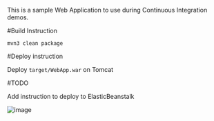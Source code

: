This is a sample Web Application to use during Continuous Integration demos.

#Build Instruction

```
mvn3 clean package
```

#Deploy instruction

Deploy ```target/WebApp.war``` on Tomcat
 
#TODO
 
Add instruction to deploy to ElasticBeanstalk

![image](https://user-images.githubusercontent.com/5129486/120600471-6ed39380-c466-11eb-993e-6ac75f5f63e1.png)
